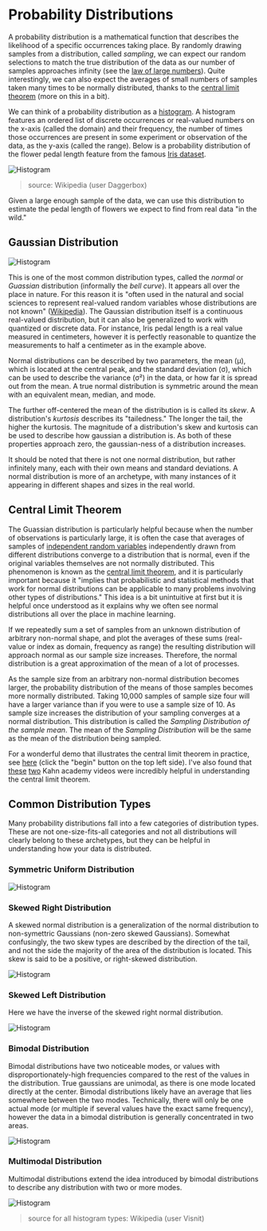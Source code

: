 # Probability Distributions

A probability distribution is a mathematical function that describes the likelihood of a specific occurrences taking place. By randomly drawing samples from a distribution, called *sampling*, we can expect our random selections to match the true distribution of the data as our number of samples approaches infinity (see the [law of large numbers](https://en.wikipedia.org/wiki/Law_of_large_numbers)). Quite interestingly, we can also  expect the averages of small numbers of samples taken many times to be normally distributed, thanks to the [central limit theorem](#central-limit-theorem) (more on this in a bit).

We can think of a probability distribution as a [histogram](https://en.wikipedia.org/wiki/Histogram). A histogram features an ordered list of discrete occurrences or real-valued numbers on the x-axis (called the domain) and their frequency, the number of times those occurrences are present in some experiment or observation of the data, as the y-axis (called the range). Below is a probability distribution of the flower pedal length feature from the famous [Iris dataset](https://en.wikipedia.org/wiki/Iris_flower_data_set). 

![Histogram](images/histogram.png)
> source: Wikipedia (user Daggerbox)

Given a large enough sample of the data, we can use this distribution to estimate the pedal length of flowers we expect to find from real data "in the wild."

## Gaussian Distribution

![Histogram](images/histogram-symmetric.png)

This is one of the most common distribution types, called the *normal* or *Guassian* distribution (informally the *bell curve*). It appears all over the place in nature. For this reason it is "often used in the natural and social sciences to represent real-valued random variables whose distributions are not known" ([Wikipedia](https://en.wikipedia.org/wiki/Normal_distribution)). The Gaussian distribution itself is a continuous real-valued distribution, but it can also be generalized to work with quantized or discrete data. For instance, Iris pedal length is a real value measured in centimeters, however it is perfectly reasonable to quantize the measurements to half a centimeter as in the example above.

Normal distributions can be described by two parameters, the mean (μ), which is located at the central peak, and the standard deviation (σ), which can be used to describe the variance (σ²) in the data, or how far it is spread out from the mean. A true normal distribution is symmetric around the mean with an equivalent mean, median, and mode.

The further off-centered the mean of the distribution is is called its *skew*. A distribution's *kurtosis* describes its "tailedness." The longer the tail, the higher the kurtosis. The magnitude of a distribution's skew and kurtosis can be used to describe how gaussian a distribution is. As both of these properties approach zero, the gaussian-ness of a distribution increases.

It should be noted that there is not one normal distribution, but rather infinitely many, each with their own means and standard deviations. A normal distribution is more of an archetype, with many instances of it appearing in different shapes and sizes in the real world.

## Central Limit Theorem

The Guassian distribution is particularly helpful because when the number of observations is particularly large, it is often the case that averages of samples of [independent random variables](https://bit.ly/2HUxThg) independently drawn from different distributions converge to a distribution that is normal, even if the original variables themselves are not normally distributed. This phenomenon is known as the [central limit theorem](https://en.wikipedia.org/wiki/Central_limit_theorem), and it is particularly important because it "implies that probabilistic and statistical methods that work for normal distributions can be applicable to many problems involving other types of distributions." This idea is a bit unintuitive at first but it is helpful once understood as it explains why we often see normal distributions all over the place in machine learning.

If we repeatedly sum a set of samples from an unknown distribution of arbitrary non-normal shape, and plot the averages of these sums (real-value or index as domain, frequency as range) the resulting distribution will approach normal as our sample size increases. Therefore, the normal distribution is a great approximation of the mean of a lot of processes.

As the sample size from an arbitrary non-normal distribution becomes larger, the probability distribution of the means of those samples becomes more normally distributed. Taking 10,000 samples of sample size four will have a larger variance than if you were to use a sample size of 10. As sample size increases the distribution of your sampling converges at a normal distribution. This distribution is called the *Sampling Distribution of the sample mean*. The mean of the *Sampling Distribution* will be the same as the mean of the distribution being sampled.

For a wonderful demo that illustrates the central limit theorem in practice, see [here](http://onlinestatbook.com/stat_sim/sampling_dist/index.html) (click the "begin" button on the top left side). I've also found that [these](https://www.youtube.com/watch?v=JNm3M9cqWyc) [two](https://www.youtube.com/watch?v=FXZ2O1Lv-KE) Kahn academy videos were incredibly helpful in understanding the central limit theorem. 

## Common Distribution Types

Many probability distributions fall into a few categories of distribution types. These are not one-size-fits-all categories and not all distributions will clearly belong to these archetypes, but they can be helpful in understanding how your data is distributed. 

### Symmetric Uniform Distribution

![Histogram](images/histogram-uniform-symmetric.png)

### Skewed Right Distribution

A skewed normal distribution is a generalization of the normal distribution to non-symettric Gaussians (non-zero skewed Gaussians). Somewhat confusingly, the two skew types are described by the direction of the tail, and not the side the majority of the area of the distribution is located. This skew is said to be a positive, or right-skewed distribution.

![Histogram](images/histogram-skewed-right.png)

### Skewed Left Distribution

Here we have the inverse of the skewed right normal distribution.

![Histogram](images/histogram-skewed-left.png)

### Bimodal Distribution

Bimodal distributions have two noticeable modes, or values with disproportionately-high frequencies compared to the rest of the values in the distribution. True gaussians are unimodal, as there is one mode located directly at the center. Bimodal distributions likely have an average that lies somewhere between the two modes. Technically, there will only be one actual mode (or multiple if several values have the exact same frequency), however the data in a bimodal distribution is generally concentrated in two areas.

![Histogram](images/histogram-bimodal.png)

### Multimodal Distribution

Multimodal distributions extend the idea introduced by bimodal distributions to describe any distribution with two or more modes. 

![Histogram](images/histogram-multimodal.png)

> source for all histogram types: Wikipedia (user Visnit)
